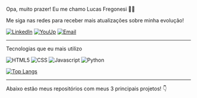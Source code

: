 Opa, muito prazer! Eu me chamo Lucas Fregonesi 🧙‍♂️

Me siga nas redes para receber mais atualizações sobre minha evolução!

[![LinkedIn](https://img.shields.io/badge/LinkedIn-0077B5?style=for-the-badge&logo=linkedin&logoColor=white)](https://www.linkedin.com/in/lucas-gabriel-fregonesi-reis-39a910184/) [![YouUp](https://img.shields.io/badge/dev.to-0A0A0A?style=for-the-badge&logo=devdotto&logoColor=white)](https://youup.me/lucasfregonesi) [![Email](https://img.shields.io/badge/Gmail-D14836?style=for-the-badge&logo=gmail&logoColor=white)](lucaz.fregonesi@gmail.com)

<hr>

Tecnologias que eu mais utilizo
<div style="display: inline-block;">
    <img  alt="HTML5" src="https://img.shields.io/badge/HTML5-E34F26?style=for-the-badge&logo=html5&logoColor=white">
    <img  alt="CSS" src="https://img.shields.io/badge/CSS3-1572B6?style=for-the-badge&logo=css3&logoColor=white">
    <img  alt="Javascript" src="https://img.shields.io/badge/JavaScript-F7DF1E?style=for-the-badge&logo=javascript&logoColor=black">
    <img  alt="Python" src="https://img.shields.io/badge/Python-14354C?style=for-the-badge&logo=python&logoColor=white">
</div><br/>

[![Top Langs](https://github-readme-stats.vercel.app/api/top-langs/?username=Fregonesi)](https://github.com/anuraghazra/github-readme-stats)
<br/>
<hr>
Abaixo estão meus repositórios com meus 3 principais projetos! 👇

